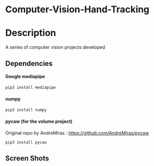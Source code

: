 # Computer-Vision-Hand-Tracking

# Description

A series of computer vision projects developed 

## Dependencies 

#### Google mediapipe 

```bash
pip3 install mediapipe
```
#### numpy 

```bash
pip3 install numpy
```

#### pycaw (for the volume project) 

Original repo by AndreMiras : https://github.com/AndreMiras/pycaw

```bash
pip3 install pycaw
```

## Screen Shots



